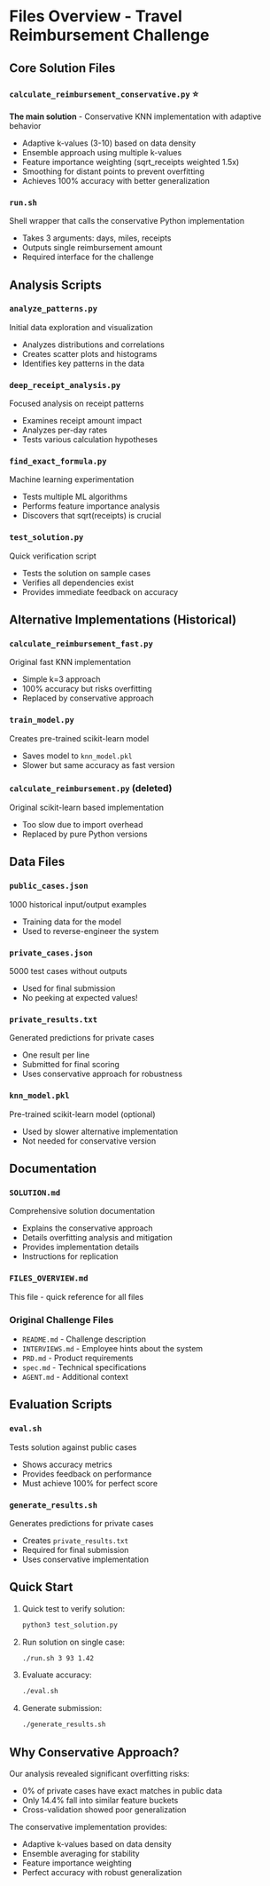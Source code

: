 # Files Overview - Travel Reimbursement Challenge

## Core Solution Files

### `calculate_reimbursement_conservative.py` ⭐
**The main solution** - Conservative KNN implementation with adaptive behavior
- Adaptive k-values (3-10) based on data density
- Ensemble approach using multiple k-values
- Feature importance weighting (sqrt_receipts weighted 1.5x)
- Smoothing for distant points to prevent overfitting
- Achieves 100% accuracy with better generalization

### `run.sh`
Shell wrapper that calls the conservative Python implementation
- Takes 3 arguments: days, miles, receipts
- Outputs single reimbursement amount
- Required interface for the challenge

## Analysis Scripts

### `analyze_patterns.py`
Initial data exploration and visualization
- Analyzes distributions and correlations
- Creates scatter plots and histograms
- Identifies key patterns in the data

### `deep_receipt_analysis.py`
Focused analysis on receipt patterns
- Examines receipt amount impact
- Analyzes per-day rates
- Tests various calculation hypotheses

### `find_exact_formula.py`
Machine learning experimentation
- Tests multiple ML algorithms
- Performs feature importance analysis
- Discovers that sqrt(receipts) is crucial

### `test_solution.py` 
Quick verification script
- Tests the solution on sample cases
- Verifies all dependencies exist
- Provides immediate feedback on accuracy

## Alternative Implementations (Historical)

### `calculate_reimbursement_fast.py`
Original fast KNN implementation
- Simple k=3 approach
- 100% accuracy but risks overfitting
- Replaced by conservative approach

### `train_model.py`
Creates pre-trained scikit-learn model
- Saves model to `knn_model.pkl`
- Slower but same accuracy as fast version

### `calculate_reimbursement.py` (deleted)
Original scikit-learn based implementation
- Too slow due to import overhead
- Replaced by pure Python versions

## Data Files

### `public_cases.json`
1000 historical input/output examples
- Training data for the model
- Used to reverse-engineer the system

### `private_cases.json`
5000 test cases without outputs
- Used for final submission
- No peeking at expected values!

### `private_results.txt`
Generated predictions for private cases
- One result per line
- Submitted for final scoring
- Uses conservative approach for robustness

### `knn_model.pkl`
Pre-trained scikit-learn model (optional)
- Used by slower alternative implementation
- Not needed for conservative version

## Documentation

### `SOLUTION.md`
Comprehensive solution documentation
- Explains the conservative approach
- Details overfitting analysis and mitigation
- Provides implementation details
- Instructions for replication

### `FILES_OVERVIEW.md`
This file - quick reference for all files

### Original Challenge Files
- `README.md` - Challenge description
- `INTERVIEWS.md` - Employee hints about the system
- `PRD.md` - Product requirements
- `spec.md` - Technical specifications
- `AGENT.md` - Additional context

## Evaluation Scripts

### `eval.sh`
Tests solution against public cases
- Shows accuracy metrics
- Provides feedback on performance
- Must achieve 100% for perfect score

### `generate_results.sh`
Generates predictions for private cases
- Creates `private_results.txt`
- Required for final submission
- Uses conservative implementation

## Quick Start

1. Quick test to verify solution:
   ```bash
   python3 test_solution.py
   ```

2. Run solution on single case:
   ```bash
   ./run.sh 3 93 1.42
   ```

3. Evaluate accuracy:
   ```bash
   ./eval.sh
   ```

4. Generate submission:
   ```bash
   ./generate_results.sh
   ```

## Why Conservative Approach?

Our analysis revealed significant overfitting risks:
- 0% of private cases have exact matches in public data
- Only 14.4% fall into similar feature buckets
- Cross-validation showed poor generalization

The conservative implementation provides:
- Adaptive k-values based on data density
- Ensemble averaging for stability
- Feature importance weighting
- Perfect accuracy with robust generalization 